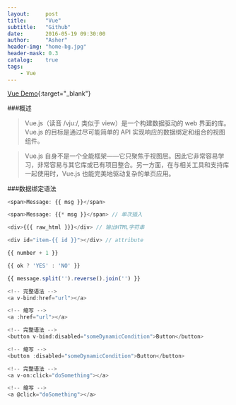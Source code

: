 ```yaml
---
layout:     post
title:      "Vue"
subtitle:   "Github"
date:       2016-05-19 09:30:00
author:     "Asher"
header-img: "home-bg.jpg"
header-mask: 0.3
catalog:    true
tags:
    - Vue
---
```


[Vue Demo](https://github.com/lichenbuliren/vuex-notes-app "Vue Demo"){:target="_blank"}

###概述

> Vue.js（读音 /vjuː/, 类似于 view）是一个构建数据驱动的 web 界面的库。Vue.js 的目标是通过尽可能简单的 API 实现响应的数据绑定和组合的视图组件。

> Vue.js 自身不是一个全能框架——它只聚焦于视图层。因此它非常容易学习，非常容易与其它库或已有项目整合。另一方面，在与相关工具和支持库一起使用时，Vue.js 也能完美地驱动复杂的单页应用。

###数据绑定语法

```javascript
<span>Message: {{ msg }}</span>

<span>Message: {{* msg }}</span> // 单次插入

<div>{{{ raw_html }}}</div> // 输出HTML字符串

<div id="item-{{ id }}"></div> // attribute

{{ number + 1 }}

{{ ok ? 'YES' : 'NO' }}

{{ message.split('').reverse().join('') }}

<!-- 完整语法 -->
<a v-bind:href="url"></a>

<!-- 缩写 -->
<a :href="url"></a>

<!-- 完整语法 -->
<button v-bind:disabled="someDynamicCondition">Button</button>

<!-- 缩写 -->
<button :disabled="someDynamicCondition">Button</button>

<!-- 完整语法 -->
<a v-on:click="doSomething"></a>

<!-- 缩写 -->
<a @click="doSomething"></a>
```
